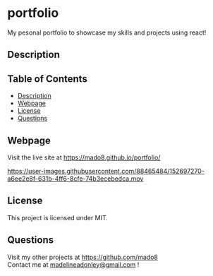 # portfolio
My pesonal portfolio to showcase my skills and projects using react! 

## Description


## Table of Contents

- [ Description ](#Description)</br>
- [ Webpage ](#Webpage)</br>
- [ License ](#License )</br>
- [ Questions ](#Questions)</br>

## Webpage

Visit the live site at https://mado8.github.io/portfolio/ </br>

https://user-images.githubusercontent.com/88465484/152697270-a6ee2e8f-631b-4ff6-8cfe-74b3ecebedca.mov

## License 
This project is licensed under MIT.  

## Questions
Visit my other projects at https://github.com/mado8 </br>
Contact me at madelineadonley@gmail.com ! </br>
